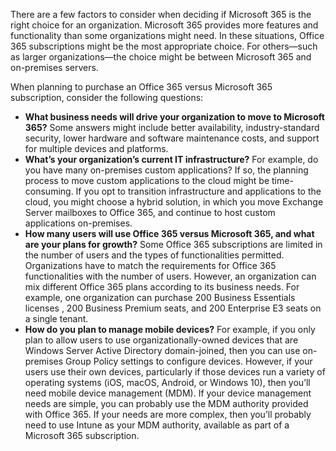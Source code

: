 There are a few factors to consider when deciding if Microsoft 365 is the right choice for an organization. Microsoft 365 provides more features and functionality than some organizations might need. In these situations, Office 365 subscriptions might be the most appropriate choice. For others—such as larger organizations—the choice might be between Microsoft 365 and on-premises servers. 

When planning to purchase an Office 365 versus Microsoft 365 subscription, consider the following questions:

- **What business needs will drive your organization to move to Microsoft 365?** Some answers might include better availability, industry-standard security, lower hardware and software maintenance costs, and support for multiple devices and platforms.
- **What’s your organization’s current IT infrastructure?** For example, do you have many on-premises custom applications? If so, the planning process to move custom applications to the cloud might be time-consuming. If you opt to transition infrastructure and applications to the cloud, you might choose a hybrid solution, in which you move Exchange Server mailboxes to Office 365, and continue to host custom applications on-premises.
- **How many users will use Office 365 versus Microsoft 365, and what are your plans for growth?** Some Office 365 subscriptions are limited in the number of users and the types of functionalities permitted. Organizations have to match the requirements for Office 365 functionalities with the number of users. However, an organization can mix different Office 365 plans according to its business needs. For example, one organization can purchase 200 Business Essentials licenses  , 200 Business Premium seats, and 200 Enterprise E3 seats on a single tenant.
- **How do you plan to manage mobile devices?** For example, if you only plan to allow users to use organizationally-owned devices that are Windows Server Active Directory domain-joined, then you can use on-premises Group Policy settings to configure devices. However, if your users use their own devices, particularly if those devices run a variety of operating systems (iOS, macOS, Android, or Windows 10), then you’ll need mobile device management (MDM). If your device management needs are simple, you can probably use the MDM authority provided with Office 365. If your needs are more complex, then you’ll probably need to use Intune as your MDM authority, available as part of a Microsoft 365 subscription. 
